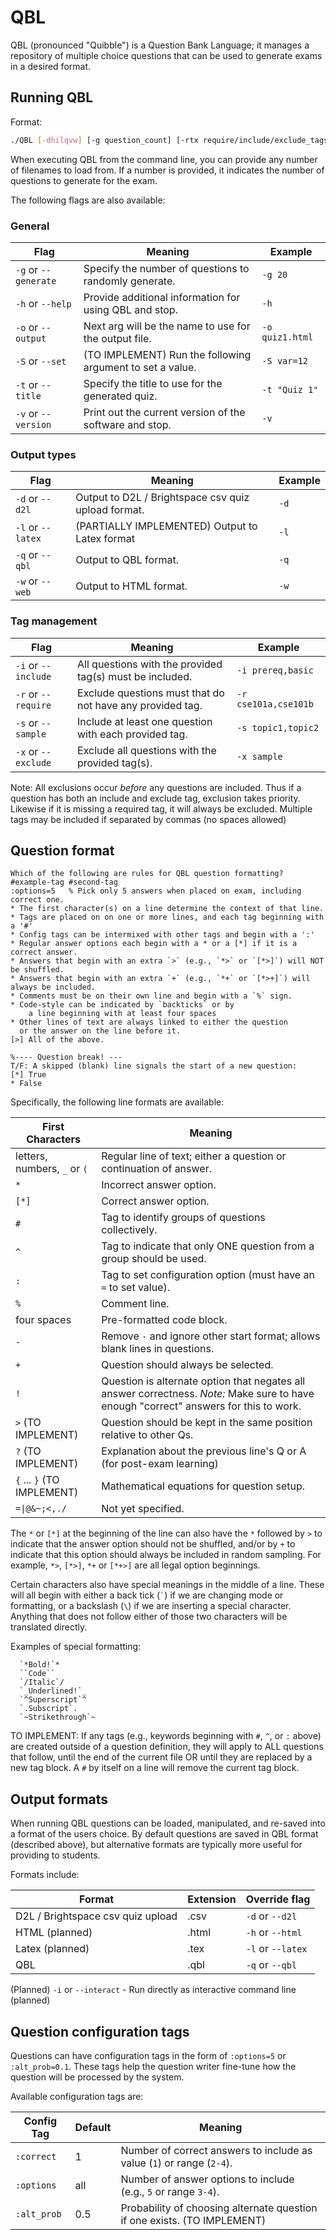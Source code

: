 # QBL

QBL (pronounced "Quibble") is a Question Bank Language; it manages a repository of multiple
choice questions that can be used to generate exams in a desired format.

## Running QBL

Format:
```bash
./QBL [-dhilqvw] [-g question_count] [-rtx require/include/exclude_tags] [-o outfile] [question_file ...]
```

When executing QBL from the command line, you can provide any number of filenames to load
from.  If a number is provided, it indicates the number of questions to generate for the
exam.

The following flags are also available:

### General
| Flag                 | Meaning                                                   | Example         |
| -------------------- | --------------------------------------------------------- | --------------- |
| `-g` or `--generate` | Specify the number of questions to randomly generate.     | `-g 20`         |
| `-h` or `--help`     | Provide additional information for using QBL and stop.    | `-h`            |
| `-o` or `--output`   | Next arg will be the name to use for the output file.     | `-o quiz1.html` |
| `-S` or `--set`      | (TO IMPLEMENT) Run the following argument to set a value. | `-S var=12`     |
| `-t` or `--title`    | Specify the title to use for the generated quiz.          | `-t "Quiz 1"`   |
| `-v` or `--version`  | Print out the current version of the software and stop.   | `-v`            |

### Output types
| Flag                 | Meaning                                                   | Example         |
| -------------------- | --------------------------------------------------------- | --------------- |
| `-d` or `--d2l`      | Output to D2L / Brightspace csv quiz upload format.       | `-d`            |
| `-l` or `--latex`    | (PARTIALLY IMPLEMENTED) Output to Latex format            | `-l`            |
| `-q` or `--qbl`      | Output to QBL format.                                     | `-q`            |
| `-w` or `--web`      | Output to HTML format.                                    | `-w`            |

### Tag management
| Flag                 | Meaning                                                   | Example              |
| -------------------- | --------------------------------------------------------- | -------------------- |
| `-i` or `--include`  | All questions with the provided tag(s) must be included.  | `-i prereq,basic`    |
| `-r` or `--require`  | Exclude questions must that do not have any provided tag. | `-r cse101a,cse101b` |
| `-s` or `--sample`   | Include at least one question with each provided tag.     | `-s topic1,topic2`   |
| `-x` or `--exclude`  | Exclude all questions with the provided tag(s).           | `-x sample`          |

Note: All exclusions occur _before_ any questions are included.  Thus if a question has both
an include and exclude tag, exclusion takes priority.  Likewise if it is missing a required tag,
it will always be excluded.  Multiple tags may be included if separated by commas (no spaces allowed)


## Question format

```
Which of the following are rules for QBL question formatting?
#example-tag #second-tag
:options=5   % Pick only 5 answers when placed on exam, including correct one.
* The first character(s) on a line determine the context of that line.
* Tags are placed on on one or more lines, and each tag beginning with a '#'
* Config tags can be intermixed with other tags and begin with a ':'
* Regular answer options each begin with a * or a [*] if it is a correct answer.
* Answers that begin with an extra `>` (e.g., `*>` or `[*>]`) will NOT be shuffled.
* Answers that begin with an extra `+` (e.g., `*+` or `[*>+]`) will always be included.
* Comments must be on their own line and begin with a `%` sign.
* Code-style can be indicated by `backticks` or by
    a line beginning with at least four spaces
* Other lines of text are always linked to either the question
  or the answer on the line before it.
[>] All of the above.

%---- Question break! --- 
T/F: A skipped (blank) line signals the start of a new question:
[*] True
* False
```

Specifically, the following line formats are available:

| First Characters   | Meaning                                                                      |
| ------------------ | ---------------------------------------------------------------------------- |
| letters, numbers, `_` or `(` | Regular line of text; either a question or continuation of answer. |
| `*`                | Incorrect answer option.                                                     |
| `[*]`              | Correct answer option.                                                       |
| `#`                | Tag to identify groups of questions collectively.                            |
| `^`                | Tag to indicate that only ONE question from a group should be used.          |
| `:`                | Tag to set configuration option (must have an `=` to set value).             |
| `% `               | Comment line.                                                                |
| four spaces        | Pre-formatted code block.                                                    |
| `-`                | Remove `-` and ignore other start format; allows blank lines in questions.   |
| `+`                | Question should always be selected.                                          |
| `!`                | Question is alternate option that negates all answer correctness. _Note:_ Make sure to have enough "correct" answers for this to work.    |
| `>` (TO IMPLEMENT) | Question should be kept in the same position relative to other Qs.           |
| `?` (TO IMPLEMENT) | Explanation about the previous line's Q or A (for post-exam learning)        |
| `{` ... `}` (TO IMPLEMENT) | Mathematical equations for question setup.                           |
| `=\|@&~;<,./`      | Not yet specified.                                                           |

The `*` or `[*]` at the beginning of the line can also have the `*` followed by
`>` to indicate that the answer option should not be shuffled, and/or by `+` to
indicate that this option should always be included in random sampling.
For example, `*>`, `[*>]`, `*+` or `[*+>]` are all legal option beginnings.

Certain characters also have special meanings in the middle of a line.
These will all begin with either a back tick (`` ` ``) if we are changing mode or
formatting, or a backslash (`` \ ``) if we are inserting a special character.
Anything that does not follow either of those two characters will be translated
directly.

Examples of special formatting:

```
  `*Bold!`*
  ``Code``
  `/Italic`/
  `_Underlined!`_
  `^Superscript`^
  `.Subscript`.
  `~Strikethrough`~
```

TO IMPLEMENT: If any tags (e.g., keywords beginning with `#`, `^`, or `:` above) are created
outside of a question definition, they will apply to ALL questions that follow,
until the end of the current file OR until they are replaced by a new tag
block.  A `#` by itself on a line will remove the current tag block.

## Output formats

When running QBL questions can be loaded, manipulated, and re-saved into a format of the users
choice.  By default questions are saved in QBL format (described above), but alternative
formats are typically more useful for providing to students.

Formats include:

| Format                            | Extension | Override flag      |
| --------------------------------- | --------- | ------------------ |
| D2L / Brightspace csv quiz upload | .csv      |  `-d` or `--d2l`   |
| HTML (planned)                    | .html     |  `-h` or `--html`  |
| Latex (planned)                   | .tex      |  `-l` or `--latex` |
| QBL                               | .qbl      |  `-q` or `--qbl`   |


(Planned) `-i` or `--interact` - Run directly as interactive command line (planned)

## Question configuration tags

Questions can have configuration tags in the form of `:options=5` or `:alt_prob=0.1`.
These tags help the question writer fine-tune how the question will be processed by
the system.

Available configuration tags are:

| Config Tag  | Default | Meaning                                                                  |
| ----------- | ------- | ------------------------------------------------------------------------ |
| `:correct`  | 1       | Number of correct answers to include as value (`1`) or range (`2-4`).    |
| `:options`  | all     | Number of answer options to include (e.g., `5` or range `3-4`).          |
| `:alt_prob` | 0.5     | Probability of choosing alternate question if one exists. (TO IMPLEMENT) |
